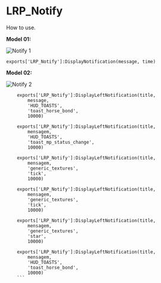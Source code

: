 # LRP_Notify


How to use.


**Model 01:** 

![Notify 1](https://i.imgur.com/YL5p0Fo.png)

``
exports['LRP_Notify']:DisplayNotification(message, time)
``

**Model 02:**

![Notify 2](https://i.imgur.com/AAMq5II.png)

```
    exports['LRP_Notify']:DisplayLeftNotification(title,
		message,
		'HUD_TOASTS',
		'toast_horse_bond',
		10000)
    
    exports['LRP_Notify']:DisplayLeftNotification(title,
		mensagem,
		'HUD_TOASTS',
		'toast_mp_status_change',
		10000)	
    
    exports['LRP_Notify']:DisplayLeftNotification(title,
		mensagem,
		'generic_textures',
		'tick',
		10000)
    
    exports['LRP_Notify']:DisplayLeftNotification(title,
		mensagem,
		'generic_textures',
		'tick',
		10000)
    
    exports['LRP_Notify']:DisplayLeftNotification(title,
		mensagem,
		'generic_textures',
		'star',
		10000)
    
    exports['LRP_Notify']:DisplayLeftNotification(title,
		mensagem,
		'HUD_TOASTS',
		'toast_horse_bond',
		10000)    
    ```
